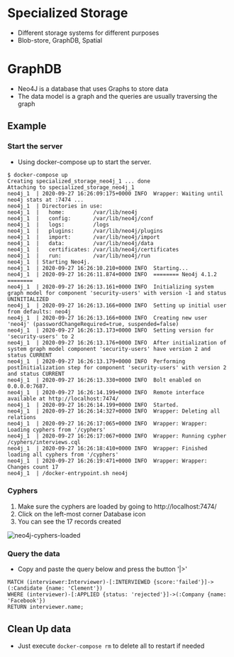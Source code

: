 # Specialized Storage

* Different storage systems for different purposes
* Blob-store, GraphDB, Spatial

# GraphDB

* Neo4J is a database that uses Graphs to store data
* The data model is a graph and the queries are usually traversing the graph

## Example

### Start the server

* Using docker-compose up to start the server.

```
$ docker-compose up
Creating specialized_storage_neo4j_1 ... done
Attaching to specialized_storage_neo4j_1
neo4j_1  | 2020-09-27 16:26:09:175+0000 INFO  Wrapper: Waiting until neo4j stats at :7474 ...
neo4j_1  | Directories in use:
neo4j_1  |   home:         /var/lib/neo4j
neo4j_1  |   config:       /var/lib/neo4j/conf
neo4j_1  |   logs:         /logs
neo4j_1  |   plugins:      /var/lib/neo4j/plugins
neo4j_1  |   import:       /var/lib/neo4j/import
neo4j_1  |   data:         /var/lib/neo4j/data
neo4j_1  |   certificates: /var/lib/neo4j/certificates
neo4j_1  |   run:          /var/lib/neo4j/run
neo4j_1  | Starting Neo4j.
neo4j_1  | 2020-09-27 16:26:10.210+0000 INFO  Starting...
neo4j_1  | 2020-09-27 16:26:11.874+0000 INFO  ======== Neo4j 4.1.2 ========
neo4j_1  | 2020-09-27 16:26:13.161+0000 INFO  Initializing system graph model for component 'security-users' with version -1 and status UNINITIALIZED
neo4j_1  | 2020-09-27 16:26:13.166+0000 INFO  Setting up initial user from defaults: neo4j
neo4j_1  | 2020-09-27 16:26:13.166+0000 INFO  Creating new user 'neo4j' (passwordChangeRequired=true, suspended=false)
neo4j_1  | 2020-09-27 16:26:13.173+0000 INFO  Setting version for 'security-users' to 2
neo4j_1  | 2020-09-27 16:26:13.176+0000 INFO  After initialization of system graph model component 'security-users' have version 2 and status CURRENT
neo4j_1  | 2020-09-27 16:26:13.179+0000 INFO  Performing postInitialization step for component 'security-users' with version 2 and status CURRENT
neo4j_1  | 2020-09-27 16:26:13.330+0000 INFO  Bolt enabled on 0.0.0.0:7687.
neo4j_1  | 2020-09-27 16:26:14.199+0000 INFO  Remote interface available at http://localhost:7474/
neo4j_1  | 2020-09-27 16:26:14.199+0000 INFO  Started.
neo4j_1  | 2020-09-27 16:26:14:327+0000 INFO  Wrapper: Deleting all relations
neo4j_1  | 2020-09-27 16:26:17:065+0000 INFO  Wrapper: Wrapper: Loading cyphers from '/cyphers'
neo4j_1  | 2020-09-27 16:26:17:067+0000 INFO  Wrapper: Running cypher /cyphers/interviews.cql
neo4j_1  | 2020-09-27 16:26:18:410+0000 INFO  Wrapper: Finished loading all cyphers from '/cyphers'
neo4j_1  | 2020-09-27 16:26:19:471+0000 INFO  Wrapper: Wrapper: Changes count 17
neo4j_1  | /docker-entrypoint.sh neo4j
```

### Cyphers

1. Make sure the cyphers are loaded by going to http://localhost:7474/
2. Click on the left-most corner Database icon
3. You can see the 17 records created

![neo4j-cyphers-loaded](https://user-images.githubusercontent.com/131457/94336227-d6703f80-ffb7-11ea-891b-fc42c7750c28.png)

### Query the data

* Copy and paste the query below and press the button '|>'

```cql
MATCH (interviewer:Interviewer)-[:INTERVIEWED {score:'failed'}]->(:Candidate {name: 'Clement'})
WHERE (interviewer)-[:APPLIED {status: 'rejected'}]->(:Company {name: 'Facebook'})
RETURN interviewer.name;
```

## Clean Up data

* Just execute `docker-compose rm` to delete all to restart if needed
